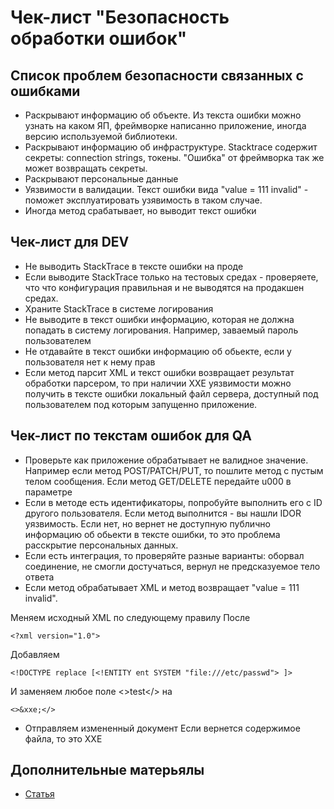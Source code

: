 # Чек-лист "Безопасность обработки ошибок"

## Список проблем безопасности связанных с ошибками

* Раскрывают информацию об объекте. Из текста ошибки можно узнать на каком ЯП, фреймворке написанно приложение, иногда версию используемой библиотеки. 
* Раскрывают информацию об инфраструктуре. Stacktrace содержит секреты: connection strings, токены. "Ошибка" от фреймворка так же может возвращать секреты.
* Раскрывают персональные данные
* Уязвимости в валидации. Текст ошибки вида "value = 111 invalid" - поможет эксплуатировать узявимость в таком случае.
* Иногда метод срабатывает, но выводит текст ошибки

## Чек-лист для DEV
* Не выводить StackTrace в тексте ошибки на проде
* Если выводите StackTrace только на тестовых средах - проверяете, что что конфигурация правильная и не выводятся на продакшен средах.
* Храните StackTrace в системе логирования
* Не выводите в текст ошибки информацию, которая не должна попадать в систему логирования.
Например, заваемый пароль пользователем
* Не отдавайте в текст ошибки информацию об обьекте, если у пользователя нет к нему прав
* Если метод парсит XML и текст ошибки возвращает результат обработки парсером, то при наличии XXE уязвимости можно получить в тексте ошибки локальный файл сервера, доступный под пользователем под которым запущенно приложение.

## Чек-лист по текстам ошибок для QA
* Проверьте как приложение обрабатывает не валидное значение. Например если метод POST/PATCH/PUT, то пошлите метод с пустым телом сообщения. Если метод GET/DELETE передайте u000 в параметре
* Если в методе есть идентификаторы, попробуйте выполнить его с ID другого пользователя. Если метод выполнится - вы нашли IDOR уязвимость. Если нет, но вернет не доступную публично информацию об обьекти в тексте ошибки, то это проблема расскрытие персональных данных.
* Если есть интеграция, то проверяйте разные варианты: оборвал соединение, не смогли достучаться, вернул не предсказуемое тело ответа
* Если метод обрабатывает XML и метод возвращает "value = 111 invalid".

Меняем исходный XML по следующему правилу
После 
```
<?xml version="1.0">
```
Добавляем
```
<!DOCTYPE replace [<!ENTITY ent SYSTEM "file:///etc/passwd"> ]>
```
И заменяем любое поле <>test</> на  
```
<>&xxe;</>
```
* Отправляем измененный документ
Если вернется содержимое файла, то это XXE

## Дополнительные матерьялы
* [Статья](https://teletype.in/@8ug8eer/error_handler_security_problem)
